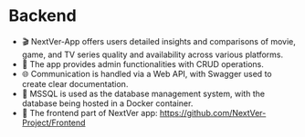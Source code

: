 # Backend
- 🎬 NextVer-App offers users detailed insights and comparisons of movie, game, and TV series quality and availability across various platforms.
- 🔧 The app provides admin functionalities with CRUD operations.
- 🌐 Communication is handled via a Web API, with Swagger used to create clear documentation.
- 💾 MSSQL is used as the database management system, with the database being hosted in a Docker container.
- 🔗 The frontend part of NextVer app: https://github.com/NextVer-Project/Frontend
